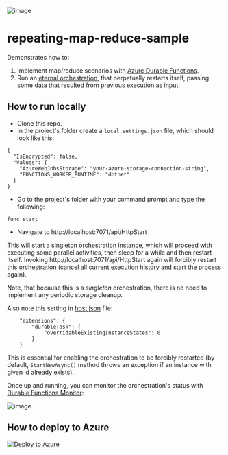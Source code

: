 ![image](https://user-images.githubusercontent.com/5447190/126574397-24d809dd-8e25-4a98-b2b5-691c29565253.png)

# repeating-map-reduce-sample

Demonstrates how to:
1. Implement map/reduce scenarios with [Azure Durable Functions](https://docs.microsoft.com/en-us/azure/azure-functions/durable/durable-functions-overview?tabs=csharp).
2. Run an [eternal orchestration](https://docs.microsoft.com/en-us/azure/azure-functions/durable/durable-functions-eternal-orchestrations?tabs=csharp), that perpetually restarts itself, passing some data that resulted from previous execution as input.

## How to run locally

* Clone this repo.
* In the project's folder create a `local.settings.json` file, which should look like this:

```
{
  "IsEncrypted": false,
  "Values": {
    "AzureWebJobsStorage": "your-azure-storage-connection-string",
    "FUNCTIONS_WORKER_RUNTIME": "dotnet"
  }
}
```

* Go to the project's folder with your command prompt and type the following:

```
func start
```

* Navigate to http://localhost:7071/api/HttpStart

This will start a singleton orchestration instance, which will proceed with executing some parallel activities, then sleep for a while and then restart itself. Invoking http://localhost:7071/api/HttpStart again will forcibly restart this orchestration (cancel all current execution history and start the process again).

Note, that because this is a *singleton* orchestration, there is no need to implement any periodic storage cleanup.

Also note this setting in [host.json](https://github.com/scale-tone/repeating-map-reduce-sample/blob/main/host.json) file:
```
    "extensions": {
        "durableTask": {
            "overridableExistingInstanceStates": 0
        }
    }    
```

This is essential for enabling the orchestration to be forcibly restarted (by default, `StartNewAsync()` method throws an exception if an instance with given id already exists).

Once up and running, you can monitor the orchestration's status with [Durable Functions Monitor](https://marketplace.visualstudio.com/items?itemName=DurableFunctionsMonitor.durablefunctionsmonitor):

![image](https://user-images.githubusercontent.com/5447190/126574599-cab4bfa0-9fde-470c-9cc6-d072abbf2b5e.png)

## How to deploy to Azure

[![Deploy to Azure](https://aka.ms/deploytoazurebutton)](https://portal.azure.com/#create/Microsoft.Template/uri/https%3A%2F%2Fraw.githubusercontent.com%2Fscale-tone%2Frepeating-map-reduce-sample%2Fmain%2Farm-template.json)
